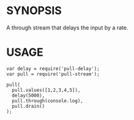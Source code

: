 # SYNOPSIS

A through stream that delays the input by a rate.

# USAGE

```
var delay = require('pull-delay');
var pull = require('pull-stream');

pull(
  pull.values([1,2,3,4,5]),
  delay(5000),
  pull.through(console.log),
  pull.drain()
);
```

